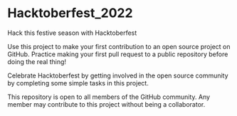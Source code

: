 # Hacktoberfest_2022
Hack this festive season with Hacktoberfest

Use this project to make your first contribution to an open source project on GitHub. Practice making your first pull request to a public repository before doing the real thing!

Celebrate Hacktoberfest by getting involved in the open source community by completing some simple tasks in this project.

This repository is open to all members of the GitHub community. Any member may contribute to this project without being a collaborator.
